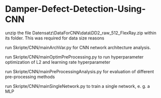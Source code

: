 # Damper-Defect-Detection-Using-CNN

unzip the file Datensatz\DataForCNN\data\DD2_raw_512_FlexRay.zip within its folder. This was required for data size reasons

run Skripte/CNN/mainArchVar.py for CNN network architecture analysis.

run Skripte/CNN/mainOptimPreProcessing.py to run hyperparameter optimization of L2 and learning rate hyperparameter

run Skripte/CNN/mainPreProcessingAnalysis.py for evaluation of different pre-processing methods

run Skripte/CNN/mainSingleNetwork.py to train a single network, e. g. a MLP